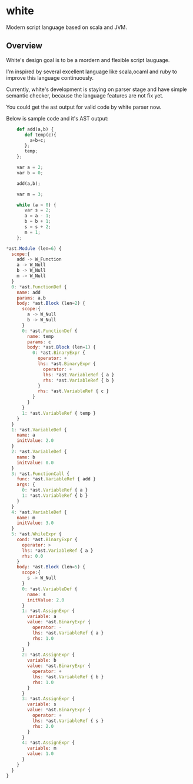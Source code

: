 # white
Modern script language based on scala and JVM.

## Overview
White's design goal is to be a mordern and flexible script lauguage.

I'm inspired by several excellent language like scala,ocaml and ruby to improve this language continuously. 

Currently, white's development is staying on parser stage and have simple semantic checker, because the language features are not fix yet.

You could get the ast output for valid code by white parser now.

Below is sample code and it's AST output:

```python
    def add(a,b) {
       def temp(c){
         a+b+c;
       };
       temp;
    };

    var a = 2;
    var b = 0;

    add(a,b);

    var m = 3;

    while (a > 0) {
       var s = 2;
       a = a - 1;
       b = b + 1;
       s = s + 2;
       m = 1;
    };
```

```js
*ast.Module (len=6) {
  scope:{
    add -> W_Function
    a -> W_Null
    b -> W_Null
    m -> W_Null
  }
  0: *ast.FunctionDef {
    name: add
    params: a,b
    body: *ast.Block (len=2) {
      scope:{
        a -> W_Null
        b -> W_Null
      }
      0: *ast.FunctionDef {
        name: temp
        params: c
        body: *ast.Block (len=1) {
          0: *ast.BinaryExpr {
            operator: +
            lhs: *ast.BinaryExpr {
              operator: +
              lhs: *ast.VariableRef { a }
              rhs: *ast.VariableRef { b }
            }
            rhs: *ast.VariableRef { c }
          }
        }
      }
      1: *ast.VariableRef { temp }
    }
  }
  1: *ast.VariableDef {
    name: a
    initValue: 2.0
  }
  2: *ast.VariableDef {
    name: b
    initValue: 0.0
  }
  3: *ast.FunctionCall {
    func: *ast.VariableRef { add }
    args: {
      0: *ast.VariableRef { a }
      1: *ast.VariableRef { b }
    }
  }
  4: *ast.VariableDef {
    name: m
    initValue: 3.0
  }
  5: *ast.WhileExpr {
    cond: *ast.BinaryExpr {
      operator: >
      lhs: *ast.VariableRef { a }
      rhs: 0.0
    }
    body: *ast.Block (len=5) {
      scope:{
        s -> W_Null
      }
      0: *ast.VariableDef {
        name: s
        initValue: 2.0
      }
      1: *ast.AssignExpr {
        variable: a
        value: *ast.BinaryExpr {
          operator: -
          lhs: *ast.VariableRef { a }
          rhs: 1.0
        }
      }
      2: *ast.AssignExpr {
        variable: b
        value: *ast.BinaryExpr {
          operator: +
          lhs: *ast.VariableRef { b }
          rhs: 1.0
        }
      }
      3: *ast.AssignExpr {
        variable: s
        value: *ast.BinaryExpr {
          operator: +
          lhs: *ast.VariableRef { s }
          rhs: 2.0
        }
      }
      4: *ast.AssignExpr {
        variable: m
        value: 1.0
      }
    }
  }
}
```

